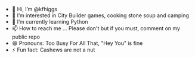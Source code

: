 - 👋 Hi, I’m @kfhiggs
- 👀 I’m interested in City Builder games, cooking stone soup and camping
- 🌱 I’m currently learning Python
- 📫 How to reach me ... Please don't but if you must, comment on my public repo
- 😄 Pronouns: Too Busy For All That, "Hey You" is fine
- ⚡ Fun fact: Cashews are not a nut

<!---
kfhiggs/kfhiggs is a ✨ special ✨ repository because its `README.md` (this file) appears on your GitHub profile.
You can click the Preview link to take a look at your changes.
--->
